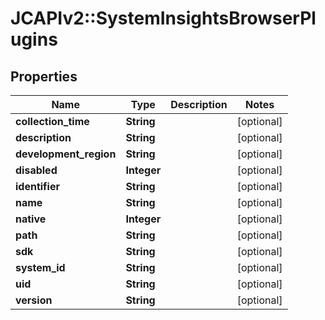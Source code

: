 # JCAPIv2::SystemInsightsBrowserPlugins

## Properties
Name | Type | Description | Notes
------------ | ------------- | ------------- | -------------
**collection_time** | **String** |  | [optional] 
**description** | **String** |  | [optional] 
**development_region** | **String** |  | [optional] 
**disabled** | **Integer** |  | [optional] 
**identifier** | **String** |  | [optional] 
**name** | **String** |  | [optional] 
**native** | **Integer** |  | [optional] 
**path** | **String** |  | [optional] 
**sdk** | **String** |  | [optional] 
**system_id** | **String** |  | [optional] 
**uid** | **String** |  | [optional] 
**version** | **String** |  | [optional] 



